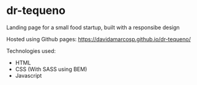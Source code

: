 # dr-tequeno
Landing page for a small food startup, built with a responsibe design

Hosted using Github pages: https://davidamarcosp.github.io/dr-tequeno/

Technologies used:
+ HTML
+ CSS (With SASS using BEM)
+ Javascript
